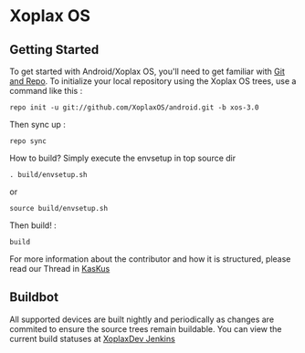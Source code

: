 Xoplax OS
=========

Getting Started
---------------
To get started with Android/Xoplax OS, you'll need to get familiar with [Git and Repo](http://source.android.com/source/using-repo.html).
To initialize your local repository using the Xoplax OS trees, use a command like this :

	repo init -u git://github.com/XoplaxOS/android.git -b xos-3.0

Then sync up :

	repo sync

How to build?
Simply execute the envsetup in top source dir

	. build/envsetup.sh

or

	source build/envsetup.sh

Then build! :

	build

For more information about the contributor and how it is structured, please read our Thread in [KasKus](http://kaskus.co.id/thread/560759f8e05227795c8b4569/official-xoplax-os/1)

Buildbot
--------
All supported devices are built nightly and periodically as changes are commited to ensure the source trees remain buildable.
You can view the current build statuses at [XoplaxDev Jenkins](http://jenkins.xoplaxdev.org:8080/)

